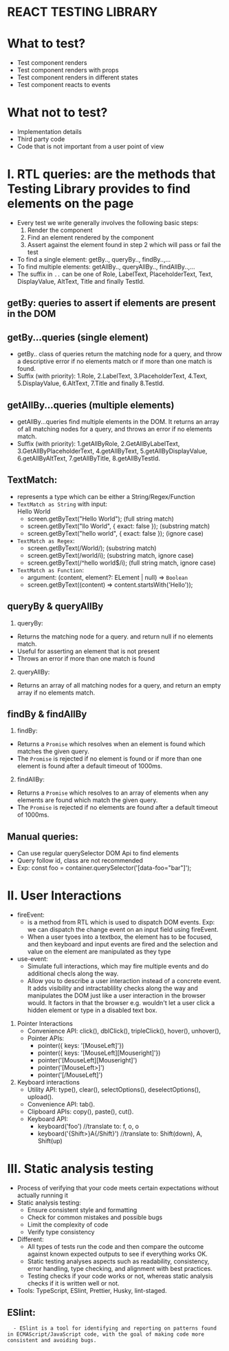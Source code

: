 # REACT TESTING LIBRARY
# What to test?
 - Test component renders
 - Test component renders with props
 - Test component renders in different states
 - Test component reacts to events

# What not to test?
 - Implementation details
 - Third party code
 - Code that is not important from a user point of view

# I. RTL queries: are the methods that Testing Library provides to find elements on the page
 - Every test we write generally involves the following basic steps:
    1. Render the component
    2. Find an element rendered by the component
    3. Assert against the element found in step 2 which will pass or fail the test
 - To find a single element: getBy.., queryBy.., findBy..,...
 - To find multiple elements: getAllBy.., queryAllBy.., findAllBy..,...
 - The suffix in `..` can be one of Role, LabelText, PlaceholderText, Text, DisplayValue, AltText,
    Title and finally TestId.

## getBy: queries to assert if elements are present in the DOM

## getBy...queries (single element)
 - getBy.. class of queries return the matching node for a query, and throw a descriptive error if
    no elements match or if more than one match is found.
 - Suffix (with priority): 1.Role, 2.LabelText, 3.PlaceholderText, 4.Text, 5.DisplayValue, 6.AltText, 
    7.Title and finally 8.TestId.

## getAllBy...queries (multiple elements)
 - getAllBy...queries find multiple elements in the DOM. It returns an array of all matching nodes
    for a query, and throws an error if no elements match.
 - Suffix (with priority): 1.getAllByRole, 2.GetAllByLabelText, 3.GetAllByPlaceholderText, 
    4.getAllByText, 5.getAllByDisplayValue, 6.getAllByAltText, 7.getAllByTitle, 8.getAllByTestId.

## TextMatch: 
 - represents a type which can be either a String/Regex/Function
 - `TextMatch as String` with input: <div>Hello World</div>
   + screen.getByText("Hello World"); (full string match)
   + screen.getByText("llo World", { exact: false }); (substring match)
   + screen.getByText("hello world", { exact: false }); (ignore case)
 - `TextMatch as Regex`:
   + screen.getByText(/World/); (substring match)
   + screen.getByText(/world/i); (substring match, ignore case)
   + screen.getByText(/^hello world$/i); (full string match, ignore case)
 - `TextMatch as Function`:
   + argument: (content, element?: ELement | null) => `Boolean`
   + screen.getByText((content) => content.startsWith('Hello'));

## queryBy & queryAllBy
 1. queryBy: 
   - Returns the matching node for a query. and return null if no elements match.
   - Useful for asserting an element that is not present
   - Throws an error if more than one match is found
 2. queryAllBy: 
   - Returns an array of all matching nodes for a query, and return an empty array if no elements match.

## findBy & findAllBy
 1. findBy: 
   - Returns a `Promise` which resolves when an element is found which matches the given query.
   - The `Promise` is rejected if no element is found or if more than one element is found after a
   default timeout of 1000ms.
 2. findAllBy: 
   - Returns a `Promise` which resolves to an array of elements when any elements are found which
   match the given query.
   - The `Promise` is rejected if no elements are found after a default timeout of 1000ms.

## Manual queries: 
   - Can use regular querySelector DOM Api to find elements
   - Query follow id, class are not recommended
   - Exp: const foo = container.querySelector('[data-foo="bar"]');

# II. User Interactions
   - fireEvent: 
      + is a method from RTL which is used to dispatch DOM events. Exp: we can dispatch the change
      event on an input field using fireEvent.
      + When a user tyoes into a textbox, the element has to be focused, and then keyboard and input
      events are fired and the selection and value on the element are manipulated as they type
   - use-event:
      + Simulate full interactions, which may fire multiple events and do additional checls along the way.
      + Allow you to describe a user interaction instead of a concrete event. It adds visibility and intractablility checks along the way and manipulates the DOM just like a user interaction in the browser would. It factors in that the browser e.g. wouldn't let a user click a hidden element or type in a disabled text box.

   1. Pointer Interactions
      - Convenience API: click(), dblClick(), tripleClick(), hover(), unhover(),
      - Pointer APIs:
         + pointer({ keys: '[MouseLeft]'})
         + pointer({ keys: '[MouseLeft][Mouseright]'})
         + pointer('[MouseLeft][Mouseright]')
         + pointer('[MouseLeft>]')
         + pointer('[/MouseLeft]')
   2. Keyboard interactions
      - Utility API: type(), clear(), selectOptions(), deselectOptions(), upload().
      - Convenience API: tab().
      - Clipboard APIs: copy(), paste(), cut().
      - Keyboard API: 
         + keyboard('foo') //translate to: f, o, o
         + keyboard('{Shift>}A{/Shift}') //translate to: Shift(down), A, Shift(up)

# III. Static analysis testing
   - Process of verifying that your code meets certain expectations without actually running it
   - Static analysis testing:
      + Ensure consistent style and formatting
      + Check for common mistakes and possible bugs
      + Limit the complexity of code
      + Verify type consistency
   - Different:
      + All types of tests run the code and then compare the outcome against known expected outputs to see if everything works OK.
      + Static testing analyses aspects such as readability, consistency, error handling, type checking, and alignment with best practices.
      + Testing checks if your code works or not, whereas static analysis checks if it is written well or not.
   - Tools: TypeScript, ESlint, Prettier, Husky, lint-staged.

   ## ESlint:
      - ESlint is a tool for identifying and reporting on patterns found in ECMAScript/JavaScript code, with the goal of making code more consistent and avoiding bugs.